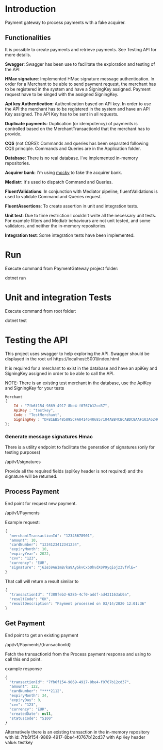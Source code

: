 # Introduction

Payment gateway to process payments with a fake acquirer.



## Functionalities
It is possible to create payments and retrieve payments. See Testing API for more details.

**Swagger**: Swagger has been use to facilitate the exploration and testing of the API

**HMac signature**: Implemented HMac signature message authentication. In order for a Merchant to be able to send payment request, the merchant has to be registered in the system and have a SigningKey assigned. Payment request have to be singed with the assigned SigningKey.

**Api key Authentication**: Authentication based on API key. In order to use the API the merchant has to be registered in the system and have an API Key assigned. The API Key has to be sent in all requests.

**Duplicate payments**: Duplication (or idempotency) of payments is controlled based on the MerchantTransactionId that the merchant has to provide.  

**CQS** (not CQRS): Commands and queries has been separated following CQS principle. Commands and Queries are in the Application folder.

**Database**: There is no real database. I've implemented in-memory repositories. 

**Acquirer bank**: I'm using [mocky](http://www.mocky.io/) to fake the acquirer bank.

**Mediatr**: It's used to dispatch Command and Queries.

**FluentValidations**: In conjunction with Mediator pipeline, fluentValidations is used to validate Command and Queries request.

**FluentAssertions**: To create assertion in unit and integration tests.

**Unit test**: Due to time restriction I couldn't write all the necessary unit tests. For example filters and Mediatr behaviours are not unit tested, and some validators, and neither the in-memory repositories. 

**Integration test**: Some integration tests have been implemented.

# Run
Execute command from PaymentGateway project folder:

dotnet run


# Unit and integration Tests

Execute command from root folder:

dotnet test

# Testing the API
This project uses swagger to help exploring the API. Swagger should be displayed in the root url https://localhost:5001/index.html

It is required for a merchant to exist in the database and have an apiKey and SigningKey assigned in order to be able to call the API.

NOTE: There is an existing test merchant in the database, use the ApiKey and SigningKey for your tests

```javascript
Merchant
{
    Id : "7fb6f154-9869-4917-8be4-f0767b12cd37",
    ApiKey : "testkey",
    Code : "TestMerchant",
    SigningKey : "DFB1EB5485895CFA84146406857104ABB4CBCABDC8AAF103A624C8F6A3EAAB00"
};
```

### Generate message signatures Hmac
There is a utility endpoint to facilitate the generation of signatures (only for testing purposes)

/api/v1/signatures

Provide all the required fields (apiKey header is not required) and the signature will be returned.

## Process Payment 
End point for request new payment.

/api/v1/Payments


Example request:
```javascript
{
  "merchantTransactionId": "12345678901",
  "amount": 10,
  "cardNumber": "1234123412341234",
  "expiryMonth": 10,
  "expiryYear": 2022,
  "cvv": "123",
  "currency": "EUR",
  "signature": "j6Ze59AWImB/ka9AySkvCxbOhvdX0P9yqiojz3vfVlE="
}
```


That call will return a result similar to 

```javascript
{
  "transactionId": "f388feb3-6285-4cf0-addf-ad431163ab0a",
  "resultCode": "OK",
  "resultDescription": "Payment processed on 03/14/2020 12:01:36"
}
```

## Get Payment 
End point to get an existing payment

/api/v1/Payments/{transactionId}

Fetch the transactionId from the Process payment response and using to call this end point.

example response
```javascript
{
  "transactionId": "7fb6f154-9869-4917-8be4-f0767b12cd37",
  "amount": 122,
  "cardNumber": "****2112",
  "expiryMonth": 34,
  "expiryDay": 0,
  "cvv": "123",
  "currency": "EUR",
  "createdDate": null,
  "statusCode": "S100"
}
```

Alternatively there is an existing transaction in the in-memory repository with id: 7fb6f154-9869-4917-8be4-f0767b12cd37 with ApiKey header value: testkey



